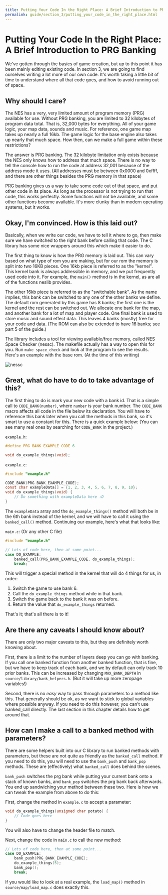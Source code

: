 ```yaml
---
title: Putting Your Code In the Right Place: A Brief Introduction to PRG Banking
permalink: guide/section_3/putting_your_code_in_the_right_place.html
---
```

# Putting Your Code In the Right Place: A Brief Introduction to PRG Banking

We've gotten through the basics of game creation, but up to this point it has been mainly editing existing code.
In section 3, we are going to find ourselves writing a lot more of our own code. It's worth taking a little
bit of time to understand where all that code goes, and how to avoid running out of space.

## Why should I care? 

The NES has a very, very limited amount of program memory (PRG) available for use. Without PRG banking, you
are limited to 32 kilobytes of program data total. That is, 32,000 bytes for everything. All of your game 
logic, your map data, sounds and music. For reference, one game map takes up nearly a full 16kb. The game
logic for the base engine also takes up nearly that much space. How then, can we make a full game within these
restrictions?

The answer is PRG banking. The 32 kilobyte limitation only exists because the NES only knows how to address
that much space. There is no way to tell the console how to run the code at address 32,001 because of the
address mode it uses. (All addresses must be between 0x0000 and 0xffff, and there are other things besides
the PRG memory in that space)

PRG banking gives us a way to take some code out of that space, and put other code in its place. As long
as the processor is not trying to run that code, this works perfectly. Some functions will not be available,
and some other functions become available. It's more clunky than in modern operating systems, but it works. 

## Okay, I'm convinced. How is this laid out?

Basically, when we write our code, we have to tell it where to go, then make sure we have switched to the
right bank before calling that code. The C library has some nice wrappers around this which make it easier
to do.

The first thing to know is how the PRG memory is laid out. This can vary based on what type of rom you are
making, but for our rom the memory is split into two 16KB pieces. One 16kb piece is referred to as the "kernel".
This kernel bank is always addressible in memory, and we put frequently used code into it. For example, the
`main()` method is in the kernel, as are all of the functions neslib provides. 

The other 16kb piece is referred to as the "switchable bank". As the name implies, this bank can be switched to
any one of the other banks we define. The default rom generated by this game has 8 banks; the first one is the
kernel and the rest can be switched out. We allocate one bank for the map, and another bank for a lot of map
and player code. One final bank is used to store music and sound effect data. This leaves 4 banks (mostly) free
for your code and data. (The ROM can also be extended to have 16 banks; see part 5 of the guide.)

The library includes a tool for viewing available/free memory, called NES Space Checker (nessc). The makefile
actually has a way to open this for you. Run `make space_check` and look at the program to see the results. 
Here's an example with the base rom. (At the time of this writing)

![nessc](../images/nessc.png)

## Great, what do have to do to take advantage of this?

The first thing to do is mark your new code with a bank id. That is a simple call to `CODE_BANK(number)`, where
`number` is your bank number. The `CODE_BANK` macro affects all code in the file below its declaration. You will 
have to reference this bank later when you call the methods in this bank, so it's smart to use a constant for this.
There is a quick example below: (You can see many real ones by searching for `CODE_BANK` in the project.)

`example.h`:
```c
#define PRG_BANK_EXAMPLE_CODE 6

void do_example_things(void);
```

`example.c`:
```c
#include "example.h"

CODE_BANK(PRG_BANK_EXAMPLE_CODE);
const char exampleData[] = {1, 2, 3, 4, 5, 6, 7, 8, 9, 10};
void do_example_things(void) {
    // Do something with exampleData here :D
}
```

The `exampleData` array and the `do_example_things()` method will both be in the 6th bank instead of the
kernel, and we will have to call it using the `banked_call()` method. Continuing our example, here's what
that looks like: 

`main.c`: (Or any other C file)
```c
#include "example.h"

// Lots of code here, then at some point...
case DO_EXAMPLE:
    banked_call(PRG_BANK_EXAMPLE_CODE, do_example_things);
    break;
```

This will trigger a special method in the kernel that will do 4 things for us, in order: 
1. Switch the game to use bank 6.
2. Call the `do_example_things` method while in that bank.
3. Switch the game back to the bank it was on before.
4. Return the value that `do_example_things` returned.

That's it; that's all there is to it!

## Are there any caveats I should know about?

There are only two major caveats to this, but they are definitely worth knowing about.

First, there is a limit to the number of layers deep you can go with banking. If you call
one banked function from another banked function, that is fine, but we have to keep track of 
each bank, and we by default can only track 10 prior banks. This can be increased by changing
`MAX_BANK_DEPTH` in `source/library/bank_helpers.h`. (But it will take up more zeropage variables!)

Second, there is no *easy* way to pass through parameters to a method like this. That generally
should be ok, as we want to stick to global variables where possible anyway. If you need to do
this however, you can't use banked_call directly. The last section in this chapter details
how to get around that.

## How can I make a call to a banked method with parameters?

There are some helpers built into our C library to run banked methods with parameters, but
these are not quite as friendly as the `banked_call` method. If you need to do this, you will
need to use the `bank_push` and `bank_pop` methods. These are (effectively) what `banked_call`
does behind the scenes. 

`bank_push` switches the prg bank while putting your current bank onto a stack of known banks,
and `bank_pop` switches the prg bank back afterwards. You end up sandwiching your method between
these two. Here is how we can tweak the example from above to do this: 

First, change the method in `example.c` to accept a parameter: 
```c
void do_example_things(unsigned char potato) {
    // Code goes here
}
```

You will also have to change the header file to match.

Next, change the code in `main.c` to call the new method: 

```c
// Lots of code here, then at some point...
case DO_EXAMPLE:
    bank_push(PRG_BANK_EXAMPLE_CODE);
    do_example_things(5);
    bank_pop();
    break;
```

If you would like to look at a real example, the `load_map()` method in `source/map/load_map.c`
does exactly this.